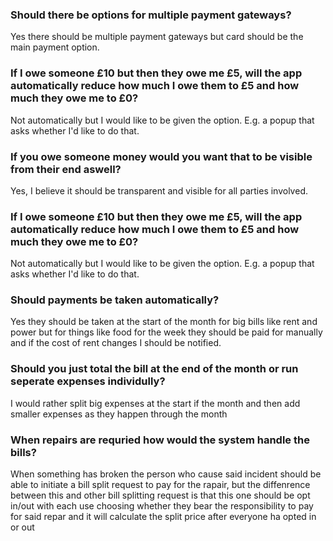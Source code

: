 ### Should there be options for multiple payment gateways?
Yes there should be multiple payment gateways but card should be the main payment option.

### If I owe someone £10 but then they owe me £5, will the app automatically reduce how much I owe them to £5 and how much they owe me to £0?
<p>Not automatically but I would like to be given the option. E.g. a popup that asks whether I'd like to do that.</p>

### If you owe someone money would you want that to be visible from their end aswell?
Yes, I believe it should be transparent and visible for all parties involved.

### If I owe someone £10 but then they owe me £5, will the app automatically reduce how much I owe them to £5 and how much they owe me to £0?
Not automatically but I would like to be given the option. E.g. a popup that asks whether I'd like to do that.

### Should payments be taken automatically?
Yes they should be taken at the start of the month for big bills like rent and power but for things like food for the week they should be paid for manually and if the cost of rent changes I should be notified.

### Should you just total the bill at the end of the month or run seperate expenses individully?
I would rather split big expenses at the start if the month and then add smaller expenses as they happen through the month

### When repairs are requried how would the system handle the bills?
<p>When something has broken the person who cause said incident should be able to initiate a bill split request to pay for the rapair, but the diffenrence between this and other bill splitting request is that this one should be opt in/out with each use choosing whether they bear the responsibility to pay for said repar and it will calculate the split price after everyone ha opted in or out</p>

